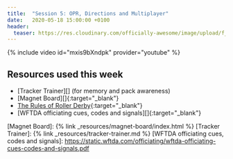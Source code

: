 ```yaml
---
title:  "Session 5: OPR, Directions and Multiplayer"
date:   2020-05-18 15:00:00 +0100
header:
  teaser: https://res.cloudinary.com/officially-awesome/image/upload/f_auto,q_auto,c_lfill,g_auto,r_5,w_800,h_450/officially-awesome/photos/P4150173_wfo5gy.jpg
---
```

<!-- more -->

{% include video id="mxis9bXndpk" provider="youtube" %}

## Resources used this week
- [Tracker Trainer][] (for memory and pack awareness)
- [Magnet Board][]{:target="_blank"}
- [The Rules of Roller Derby][]{:target="_blank"}
- [WFTDA officiating cues, codes and signals][]{:target="_blank"}

[The Rules of Roller Derby]: <https://rules.wftda.com> "The Rules of Flat Track Roller Derby"
[Magnet Board]: {% link _resources/magnet-board/index.html %}
[Tracker Trainer]: {% link _resources/tracker-trainer.md %}
[WFTDA officiating cues, codes and signals]: <https://static.wftda.com/officiating/wftda-officiating-cues-codes-and-signals.pdf>
